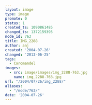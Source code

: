 ```yaml
---
layout: image
type: image
promote: 0
status: 1
created_ts: 1090861485
changed_ts: 1372159395
node_id: 763
title: IMG_2288
author: anj
created: '2004-07-26'
changed: '2013-06-25'
tags:
  - Coromandel
images:
  - src: image/images/img_2288-763.jpg
    name: img_2288-763.jpg
url: "/2004/07/26/img_2288/"
aliases:
  - "/node/763/"
date: '2004-07-26'
---
```


